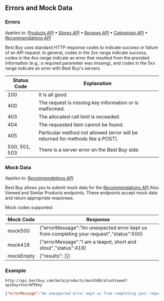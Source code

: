 ## Errors and Mock Data

### Errors

*Applies to: <a href="#">Products API</a> &#8226; <a href="#">Stores API</a> &#8226; <a href="#">Reviews API</a> &#8226; <a href="#">Categories API</a> &#8226; <a href="#">Recommendations API</a>*

Best Buy uses standard HTTP response codes to indicate success or failure of an API request. In general, codes in the 2xx range indicate success, codes in the 4xx range indicate an error that resulted from the provided information (e.g., a required parameter was missing), and codes in the 5xx range indicate an error with Best Buy's servers.

Status Code | Explanation
------------|------------
200 | It is all good.
400 | The request is missing key information or is malformed.
403 | The allocated call limit is exceeded.
404 | The requested item cannot be found.
405 | Particular method not allowed (error will be returned for methods like a POST).
500, 501, 503 | There is a server error on the Best Buy side.

### Mock Data

*Applies to: <a href="#"> Recommendations API</a>*

Best Buy allows you to submit mock data for the <a href="#">Recommendations API</a> Also Viewed and Similar Products endpoints. These endpoints accept mock data and return appropriate responses.

Mock codes supported:

Mock Code | Response
----------|---------
mock500 | {"errorMessage":"An unexpected error kept us from completing your request","status":500}
mock418 | {"errorMessage":"I am a teapot, short and stout","status":418}
mockEmpty | {"results": []}

### Example

```text
http://api.bestbuy.com/beta/products/mock500/alsoViewed?apiKey=YourAPIKey
```

```json
{"errorMessage":"An unexpected error kept us from completing your request","status":500}
```